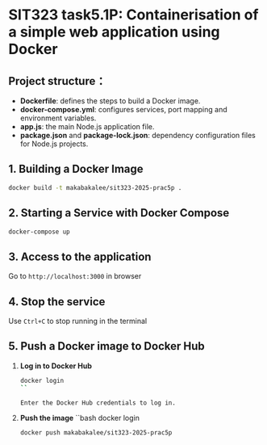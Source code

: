 # SIT323 task5.1P: Containerisation of a simple web application using Docker


## Project structure：

- **Dockerfile**: defines the steps to build a Docker image.
- **docker-compose.yml**: configures services, port mapping and environment variables.
- **app.js**: the main Node.js application file.
- **package.json** and **package-lock.json**: dependency configuration files for Node.js projects.

## 1. Building a Docker Image

   ```bash
   docker build -t makabakalee/sit323-2025-prac5p .
   ```

## 2. Starting a Service with Docker Compose 

   ```bash
   docker-compose up
   ```

## 3. Access to the application
   Go to `http://localhost:3000` in browser

## 4. Stop the service
   Use `Ctrl+C` to stop running in the terminal

## 5. Push a Docker image to Docker Hub

1. **Log in to Docker Hub**

   ```bash
   docker login
   ``

   Enter the Docker Hub credentials to log in.

2. **Push the image** ``bash docker login

   ```bash
   docker push makabakalee/sit323-2025-prac5p
   ```   